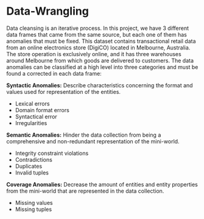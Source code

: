 # Data-Wrangling

Data cleansing is an iterative process. In this project, we have 3 different data frames that came from the same source, but each one of them has anomalies that must be fixed. This dataset contains transactional retail data from an online electronics store (DigiCO) located in Melbourne, Australia. The store operation is exclusively online, and it has three warehouses around Melbourne from which goods are delivered to customers. The data anomalies can be classified at a high level into three categories and must be found a corrected in each data frame:

**Syntactic Anomalies:** Describe characteristics concerning the format and values used for representation of the entities.
- Lexical errors
- Domain format errors
- Syntactical error
- Irregularities

**Semantic Anomalies:** Hinder the data collection from being a comprehensive and non-redundant representation of the mini-world.
- Integrity constraint violations
- Contradictions
- Duplicates
- Invalid tuples

**Coverage Anomalies:** Decrease the amount of entities and entity properties from the mini-world that are represented in the data collection.
- Missing values
- Missing tuples

